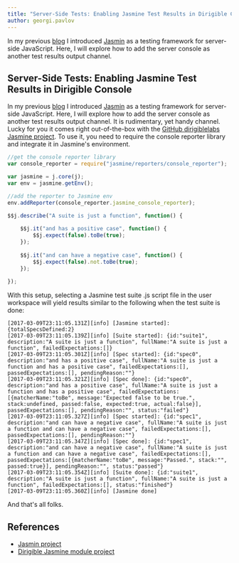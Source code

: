 ```yaml
---
title: "Server-Side Tests: Enabling Jasmine Test Results in Dirigible Console"
author: georgi.pavlov
---
```


In my previous [blog](http://www.dirigible.io/blogs/2017/03/10/blogs_apps_tests-jasmine.html) I introduced [Jasmin](https://jasmine.github.io/) as a testing framework for server-side JavaScript. Here, I will explore how to add the server console as another test results output channel. 

Server-Side Tests: Enabling Jasmine Test Results in Dirigible Console
----

In my previous [blog](http://www.dirigible.io/blogs/2017/03/10/blogs_apps_tests-jasmine.html) I introduced [Jasmin](https://jasmine.github.io/) as a testing framework for server-side JavaScript. Here, I will explore how to add the server console as another test results output channel. It is rudimentary, yet handy channel. Lucky for you it comes right out-of-the-box with the [GitHub dirigiblelabs Jasmine project](https://github.com/dirigiblelabs/jasmine).
To use it, you need to require the console reporter library and integrate it in Jasmine's environment.
  
```javascript
//get the console reporter library
var console_reporter = require("jasmine/reporters/console_reporter");

var jasmine = j.core(j);
var env = jasmine.getEnv();

//add the reporter to Jasmine env 
env.addReporter(console_reporter.jasmine_console_reporter);

$$j.describe("A suite is just a function", function() {
    
	$$j.it("and has a positive case", function() {
    	$$j.expect(false).toBe(true);
    });
    
    $$j.it("and can have a negative case", function() {
    	$$j.expect(false).not.toBe(true);
    });   
    
});
```

With this setup, selecting a Jasmine test suite .js script file in the user workspace will yield results similar to the following when the test suite is done:

```text
[2017-03-09T23:11:05.131Z][info] [Jasmine started]: {totalSpecsDefined:2}
[2017-03-09T23:11:05.139Z][info] [Suite started]: {id:"suite1", description:"A suite is just a function", fullName:"A suite is just a function", failedExpectations:[]}
[2017-03-09T23:11:05.301Z][info] [Spec started]: {id:"spec0", description:"and has a positive case", fullName:"A suite is just a function and has a positive case", failedExpectations:[], passedExpectations:[], pendingReason:""}
[2017-03-09T23:11:05.321Z][info] [Spec done]: {id:"spec0", description:"and has a positive case", fullName:"A suite is just a function and has a positive case", failedExpectations:[{matcherName:"toBe", message:"Expected false to be true.", stack:undefined, passed:false, expected:true, actual:false}], passedExpectations:[], pendingReason:"", status:"failed"}
[2017-03-09T23:11:05.327Z][info] [Spec started]: {id:"spec1", description:"and can have a negative case", fullName:"A suite is just a function and can have a negative case", failedExpectations:[], passedExpectations:[], pendingReason:""}
[2017-03-09T23:11:05.347Z][info] [Spec done]: {id:"spec1", description:"and can have a negative case", fullName:"A suite is just a function and can have a negative case", failedExpectations:[], passedExpectations:[{matcherName:"toBe", message:"Passed.", stack:"", passed:true}], pendingReason:"", status:"passed"}
[2017-03-09T23:11:05.354Z][info] [Suite done]: {id:"suite1", description:"A suite is just a function", fullName:"A suite is just a function", failedExpectations:[], status:"finished"}
[2017-03-09T23:11:05.360Z][info] [Jasmine done]
```
And that's all folks.

## References

* [Jasmin project](https://jasmine.github.io/)
* [Dirigible Jasmine module project](https://github.com/dirigiblelabs/jasmine)